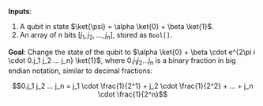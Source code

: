 **Inputs**:

1. A qubit in state $\ket{\psi} = \alpha \ket{0} + \beta \ket{1}$.
2. An array of $n$ bits $[j_1, j_2, ..., j_n]$, stored as `Bool[]`.

**Goal**: 
Change the state of the qubit to $\alpha \ket{0} + \beta \cdot e^{2\pi i \cdot 0.j_1 j_2 ... j_n} \ket{1}$, where $0.j_1 j_2 ... j_n$ is a binary fraction in big endian notation, similar to decimal fractions:

$$0.j_1 j_2 ... j_n = j_1 \cdot \frac{1}{2^1} + j_2 \cdot \frac{1}{2^2} + ... + j_n \cdot \frac{1}{2^n}$$
